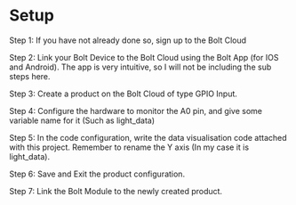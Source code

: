 # Setup

Step 1: If you have not already done so, sign up to the Bolt Cloud

Step 2: Link your Bolt Device to the Bolt Cloud using the Bolt App (for IOS and Android). The app is very intuitive, so I will not be including the sub steps here.

Step 3: Create a product on the Bolt Cloud of type GPIO Input.

Step 4: Configure the hardware to monitor the A0 pin, and give some variable name for it (Such as light_data)

Step 5: In the code configuration, write the data visualisation code attached with this project. Remember to rename the Y axis (In my case it is light_data).

Step 6: Save and Exit the product configuration.

Step 7: Link the Bolt Module to the newly created product.
